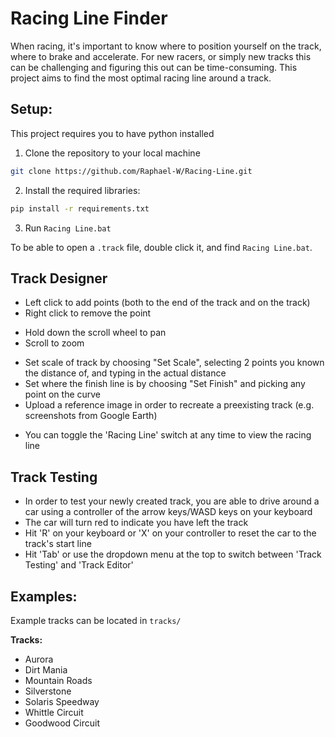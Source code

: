 # Racing Line Finder
When racing, it's important to know where to position yourself on the track, where to brake and accelerate. For new racers, or simply new tracks this can be challenging and figuring this out can be time-consuming. This project aims to find the most optimal racing line around a track. 

## Setup:
This project requires you to have python installed
1. Clone the repository to your local machine
```bash
git clone https://github.com/Raphael-W/Racing-Line.git
```

2. Install the required libraries:
```bash
pip install -r requirements.txt
```

3. Run `Racing Line.bat`

To be able to open a `.track` file, double click it, and find `Racing Line.bat`.

## Track Designer
- Left click to add points (both to the end of the track and on the track)
- Right click to remove the point
<!-- -->
- Hold down the scroll wheel to pan
- Scroll to zoom
<!-- -->
- Set scale of track by choosing "Set Scale", selecting 2 points you known the distance of, and typing in the actual distance
- Set where the finish line is by choosing "Set Finish" and picking any point on the curve
- Upload a reference image in order to recreate a preexisting track (e.g. screenshots from Google Earth)
<!-- -->
- You can toggle the 'Racing Line' switch at any time to view the racing line

## Track Testing
- In order to test your newly created track, you are able to drive around a car using a controller of the arrow keys/WASD keys on your keyboard
- The car will turn red to indicate you have left the track
- Hit 'R' on your keyboard or 'X' on your controller to reset the car to the track's start line
- Hit 'Tab' or use the dropdown menu at the top to switch between 'Track Testing' and 'Track Editor'


## Examples:
Example tracks can be located in `tracks/`

**Tracks:**
- Aurora
- Dirt Mania
- Mountain Roads
- Silverstone
- Solaris Speedway
- Whittle Circuit
- Goodwood Circuit
